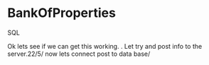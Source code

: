 # BankOfProperties
SQL

Ok lets see if we can get this working. .
Let try and post info to the server.22/5/
now lets connect post to data base/
